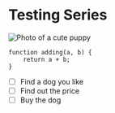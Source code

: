 # Testing Series
![Photo of a cute puppy](https://github.com/user-attachments/assets/4205012e-566b-440c-bf3d-b942eadc151b)
```
function adding(a, b) {
    return a + b;
}
```

- [ ] Find a dog you like
- [ ] Find out the price
- [ ] Buy the dog
